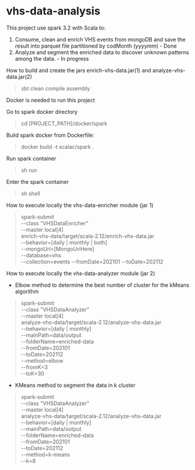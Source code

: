 # vhs-data-analysis
This project use spark 3.2 with Scala to:
1. Consume, clean and enrich VHS events from mongoDB and save the result into parquet file partitioned by codMonth (yyyymm)  - Done
2. Analyze and segment the enriched data to discover unknown patterns among the data.  - In progress

How to build and create the jars enrich-vhs-data.jar(1) and analyze-vhs-data.jar(2)
> sbt clean compile assembly

Docker is needed to run this project

Go to spark docker directory
> cd [PROJECT_PATH]/docker/spark

Build spark docker from Dockerfile:
> docker build -t scalac/spark .

Run spark container
> sh run 

Enter the spark container
> sh shell

How to execute locally the vhs-data-enricher module (jar 1) 
> spark-submit \
    --class "VHSDataEnricher" \
    --master local[4] \
    enrich-vhs-data/target/scala-2.12/enrich-vhs-data.jar \
    --behavior=[daily | monthly | both] \
    --mongoUri=[MongoUriHere] \
    --database=vhs \
    --collection=events
    --fromDate=202101
    --toDate=202112

How to execute locally the vhs-data-analyzer module (jar 2)
- Elbow method to determine the best number of cluster for the kMeans algorithm
> spark-submit \
    --class "VHSDataAnalyzer" \
    --master local[4] \
    analyze-vhs-data/target/scala-2.12/analyze-vhs-data.jar \
    --behavior=[daily | monthly] \
    --mainPath=data/output \
    --folderName=enriched-data \
    --fromDate=202101 \
    --toDate=202112 \
    --method=elbow \
    --fromK=3 \
    --toK=30

- KMeans method to segment the data in k cluster
> spark-submit \
   --class "VHSDataAnalyzer" \
   --master local[4] \
   analyze-vhs-data/target/scala-2.12/analyze-vhs-data.jar \
   --behavior=[daily | monthly] \
   --mainPath=data/output \
   --folderName=enriched-data \
   --fromDate=202101 \
   --toDate=202112 \
   --method=k-means \
   --k=8
